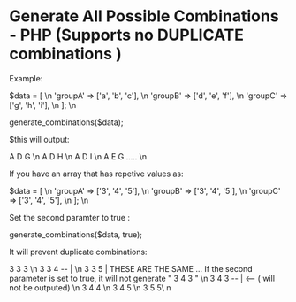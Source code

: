 # Generate All Possible Combinations - PHP  (Supports no DUPLICATE combinations )

Example: 

$data = [ \n
  'groupA'  => ['a', 'b', 'c'], \n
  'groupB'  => ['d', 'e', 'f'], \n
  'groupC'  => ['g', 'h', 'i'], \n
]; \n

generate_combinations($data);

$this will output:

A D G \n
A D H \n
A D I \n
A E G .....  \n

If you have an array that has repetive values as:

$data = [ \n 
  'groupA'  => ['3', '4', '5'], \n
  'groupB'  => ['3', '4', '5'], \n
  'groupC'  => ['3', '4', '5'], \n
]; \n

Set the second paramter to true :  

generate_combinations($data, true);

It will prevent duplicate combinations:

3 3 3 \n
3 3 4  -- | \n
3 3 5     |  THESE ARE THE SAME ...  If the second parameter is set to true, it will not generate " 3 4 3 "  \n
3 4 3  -- | <-- ( will not be outputed) \n
3 4 4 \n
3 4 5 \n
3 5 5\ n
